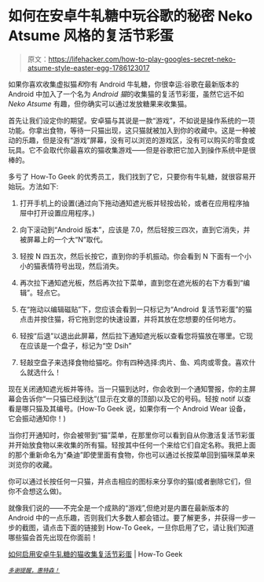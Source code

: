 # 如何在安卓牛轧糖中玩谷歌的秘密 Neko Atsume 风格的复活节彩蛋

> 原文：<https://lifehacker.com/how-to-play-googles-secret-neko-atsume-style-easter-egg-1786123017>

如果你喜欢收集虚拟猫*和*你有 Android 牛轧糖，你很幸运:谷歌在最新版本的 Android 中加入了一个名为 *Android 猫*的收集猫的复活节彩蛋，虽然它远不如 *Neko Atsume* 有趣，但你确实可以通过发放糖果来收集猫。



首先让我们设定你的期望。安卓猫与其说是一款“游戏”，不如说是操作系统的一项功能。你拿出食物，等待一只猫出现，这只猫就被加入到你的收藏中。这是一种被动的乐趣，但是没有“游戏”屏幕，没有可以浏览的游戏区，没有可以购买的零食或玩具。它不会取代你最喜欢的猫收集游戏——但是谷歌把它加入到操作系统中是很棒的。

多亏了 How-To Geek 的优秀员工，我们找到了它，只要你有牛轧糖，就很容易开始玩。方法如下:

1.  打开手机上的设置(通过向下拖动通知遮光板并轻按齿轮，或者在应用程序抽屉中打开设置应用程序。)

2.  向下滚动到“Android 版本”，应该是 7.0，然后轻按三四次，直到它消失，并被屏幕上的一个大“N”取代。

3.  轻按 N 四五次，然后长按它，直到你的手机振动。你会看到 N 下面有一个小小的猫表情符号出现，然后消失。

4.  再次拉下通知遮光板，然后再次拉下菜单，直到您在遮光板的右下方看到“编辑”。轻点它。

5.  在“拖动以编辑磁贴”下，您应该会看到一只标记为“Android 复活节彩蛋”的猫点击并按住猫，将它拖到您的快速设置，并将其放在您想要的任何地方。

6.  轻按“后退”以退出此屏幕，然后拉下通知遮光板以查看您将猫放在哪里。它现在应该是一个盘子，标记为“空 Dsih”

7.  轻敲空盘子来选择食物给猫吃。你有四种选择:肉片、鱼、鸡肉或零食。喜欢什么就选什么！

现在关闭通知遮光板并等待。当一只猫到达时，你会收到一个通知警报，你的主屏幕会告诉你“一只猫已经到达”(显示在文章的顶部)以及它的号码。轻按 notif 以查看是哪只猫及其编号。(How-To Geek 说，如果你有一个 Android Wear 设备，它会振动通知你！)

当你打开通知时，你会被带到“猫”菜单，在那里你可以看到自从你激活复活节彩蛋并开始放食物以来收集的所有猫。轻按其中任何一个来给它们自定名称。我把上面的那个重新命名为“桑迪”即使里面有食物，你也可以通过长按菜单回到猫咪菜单来浏览你的收藏。

你可以通过长按任何一只猫，并点击相应的图标来分享你的猫(或者删除它们，但你不会想这么做)。

就像我们说的——不完全是一个成熟的“游戏”,但绝对是内置在最新版本的 Android 中的一点乐趣，否则我们大多数人都会错过。要了解更多，并获得一步一步的截图，请点击下面的链接到 How-To Geek，一旦你启用了它，请让我们知道哪些猫会首先出现在你面前！

[如何启用安卓牛轧糖的猫收集复活节彩蛋](http://www.howtogeek.com/269207/how-to-enable-android-nougats-cat-collecting-easter-egg/) | How-To Geek

[<small>*多谢提醒，惠特森！*</small>](https://twitter.com/WhitsonGordon/status/771743828306911232)
